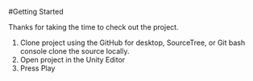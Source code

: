 #Getting Started

Thanks for taking the time to check out the project.

1. Clone project using the GitHub for desktop, SourceTree, or Git bash console clone the source locally.
2. Open project in the Unity Editor
3. Press Play
